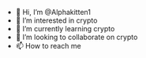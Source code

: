 - 👋 Hi, I’m @Alphakitten1
- 👀 I’m interested in crypto
- 🌱 I’m currently learning crypto
- 💞️ I’m looking to collaborate on crypto
- 📫 How to reach me 

<!---
Alphakitten1/Alphakitten1 is a ✨ special ✨ repository because its `README.md` (this file) appears on your GitHub profile.
You can click the Preview link to take a look at your changes.
--->
